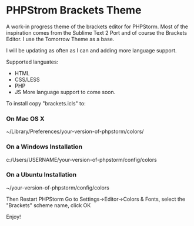 # PHPStrom Brackets Theme

A work-in progress theme of the brackets editor for PHPStorm.  Most of the inspiration comes from the Sublime Text 2 Port and of course the Brackets Editor. I use the Tomorrow Theme as a base.

I will be updating as often as I can and adding more language support.

Supported languates:
* HTML
* CSS/LESS
* PHP
* JS
More language support to come soon.

To install copy "brackets.icls" to:
### On Mac OS X
 ~/Library/Preferences/your-version-of-phpstorm/colors/

 ### On a Windows Installation
 c:/Users/USERNAME/your-version-of-phpstorm/config/colors

 ### On a Ubuntu Installation
 ~/your-version-of-phpstorm/config/colors

 Then Restart PHPStorm
 Go to Settings->Editor->Colors & Fonts, select the "Brackets" scheme name, click OK

Enjoy!
